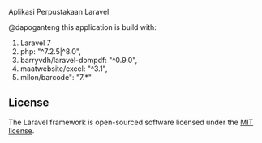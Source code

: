 Aplikasi Perpustakaan Laravel

@dapoganteng
this application is build with:</br>
1. Laravel 7 </br>
2. php: "^7.2.5|^8.0",</br>
3. barryvdh/laravel-dompdf: "^0.9.0",</br>  
4. maatwebsite/excel: "^3.1",</br>
5. milon/barcode": "7.*"</br>




## License

The Laravel framework is open-sourced software licensed under the [MIT license](https://opensource.org/licenses/MIT).

